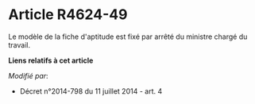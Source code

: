 # Article R4624-49

Le modèle de la fiche d'aptitude    est fixé par arrêté du ministre chargé du travail.

**Liens relatifs à cet article**

_Modifié par_:

  - Décret n°2014-798 du 11 juillet 2014 - art. 4
